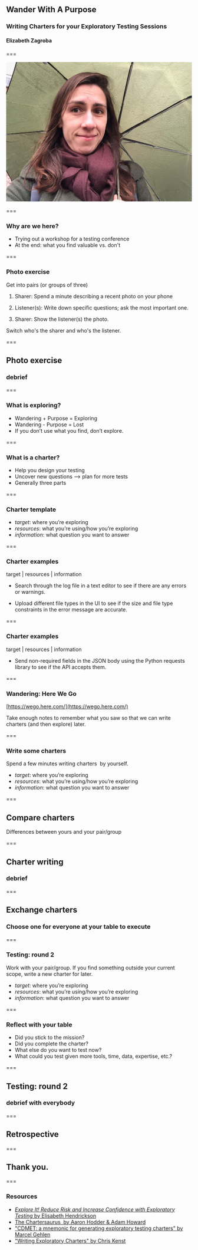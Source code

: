
## Wander With A Purpose
### Writing Charters for your Exploratory Testing Sessions
#### Elizabeth Zagroba

===

![Me with an umbrella!](/images/umbrella.JPG "Me with an umbrella")

===

### Why are we here?
- Trying out a workshop for a testing conference
- At the end: what you find valuable vs. don&#x27;t


===

### Photo exercise

Get into pairs (or groups of three)  

1. Sharer: Spend a minute describing a recent photo on your phone 

1. Listener(s): Write down specific questions; ask the most important one.

1. Sharer: Show the listener(s) the photo.

Switch who's the sharer and who's the listener.


===

## Photo exercise 
### debrief

===

### What is exploring?

- Wandering + Purpose = Exploring
- Wandering - Purpose = Lost
- If you don’t use what you find, don’t explore.


===

### What is a charter?

- Help you design your testing
- Uncover new questions --> plan for more tests
- Generally three parts

===

### Charter template

- <span class="blue">*target*</span>: where you’re exploring
- <span class="green">*resources*</span>: what you’re using/how you’re exploring
- <span class="red">*information*</span>: what question you want to answer

===

### Charter examples

<span class="blue">target</span> | <span class="green">resources</span> | <span class="red">information</span>  

- <span class="green">Search through</span> <span class="blue">the log file</span> <span class="green">in a text editor</span> <span class="red">to see if there are any errors or warnings</span>.  

- <span class="green">Upload different file types</span> <span class="blue">in the UI</span> <span class="red">to see if the size and file type constraints <span class="blue">in the error message</span> are accurate.</span>

===

### Charter examples

<span class="blue-underline">target</span> | <span class="green-underline">resources</span> | <span class="red-underline">information</span>  

- <span class="green-underline">Send non-required fields</span> <span class="blue-underline">in the JSON body</span> <span class="green-underline">using the Python requests library</span> <span class="red-underline">to see if the API accepts them</span>.

===

### Wandering: Here We Go
[https://wego.here.com/](https://wego.here.com/)  

Take enough notes to remember what you saw so that we can write charters (and then explore) later.

===

### Write some charters

Spend a few minutes writing charters  by yourself.  

- <span class="blue">*target*</span>: where you’re exploring
- <span class="green">*resources*</span>: what you’re using/how you’re exploring
- <span class="red">*information*</span>: what question you want to answer

===

## Compare charters

Differences between yours and your pair/group

===

## Charter writing
### debrief

===

## Exchange charters
### Choose one for everyone at your table to execute

===

### Testing: round 2 

Work with your pair/group.
If you find something outside your current scope, write a new charter for later.

- <span class="blue">*target*</span>: where you’re exploring
- <span class="green">*resources*</span>: what you’re using/how you’re exploring
- <span class="red">*information*</span>: what question you want to answer

===

### Reflect with your table

- Did you stick to the mission?
- Did you complete the charter?
- What else do you want to test now?
- What could you test given more tools, time, data, expertise, etc.?

===

## Testing: round 2
### debrief with everybody

===

## Retrospective

===

## Thank you.

===

### Resources

- [*Explore It! Reduce Risk and Increase Confidence with Exploratory Testing* by Elisabeth Hendrickson](https://www.goodreads.com/book/show/15980494-explore-it)
- [The Chartersaurus  by Aaron Hodder & Adam Howard](https://chartersaurus.blogspot.com/)
- ["CDMET: a mnemonic for generating exploratory testing charters" by Marcel Gehlen](https://thatsthebuffettable.blogspot.com/2017/06/cdmet-mnemonic-for-generating.html)
- ["Writing Exploratory Charters" by Chris Kenst](https://github.com/ckenst/testing-guides/blob/master/test%20design/writing_exploratory_charters.md)

